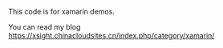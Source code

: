 This code is for xamarin demos.

You can read my blog https://xsight.chinacloudsites.cn/index.php/category/xamarin/
